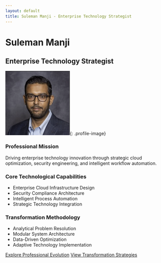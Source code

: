 ```yaml
---
layout: default
title: Suleman Manji - Enterprise Technology Strategist
---
```


# Suleman Manji
## Enterprise Technology Strategist

![Profile Image](/images/sulemanji-profile.png){: .profile-image}

### Professional Mission
Driving enterprise technology innovation through strategic cloud optimization, security engineering, and intelligent workflow automation.

### Core Technological Capabilities
- Enterprise Cloud Infrastructure Design
- Security Compliance Architecture
- Intelligent Process Automation
- Strategic Technology Integration

### Transformation Methodology
- Analytical Problem Resolution
- Modular System Architecture
- Data-Driven Optimization
- Adaptive Technology Implementation

[Explore Professional Evolution](/professional-evolution)
[View Transformation Strategies](/transformation-strategies)
